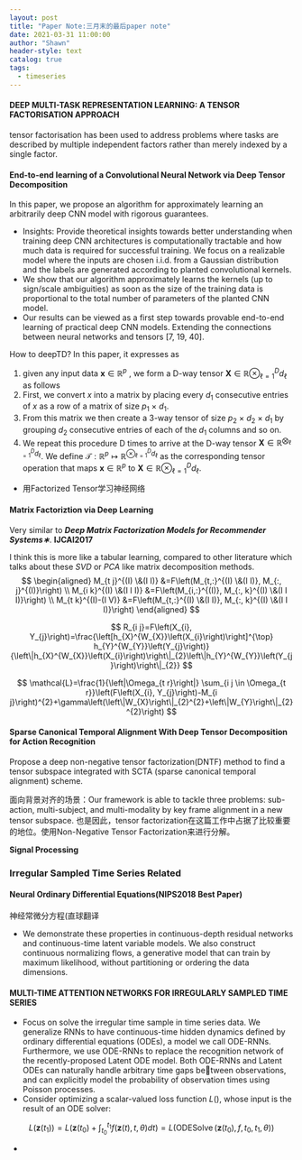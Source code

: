 ```yaml
---
layout: post
title: "Paper Note:三月末的最后paper note"
date: 2021-03-31 11:00:00
author: "Shawn"
header-style: text
catalog: true
tags:
  - timeseries
---
```


#### DEEP MULTI-TASK REPRESENTATION LEARNING: A TENSOR FACTORISATION APPROACH

tensor factorisation has been used to address problems where tasks are described by multiple independent factors rather than merely indexed by a single factor.

#### End-to-end learning of a Convolutional Neural Network via Deep Tensor Decomposition

In this paper, we propose an algorithm for approximately learning an arbitrarily deep CNN model with rigorous guarantees.

- Insights: Provide theoretical insights towards better understanding when training deep CNN architectures is computationally tractable and how much data is required for successful training. We focus on a realizable model where the inputs are chosen i.i.d. from a Gaussian distribution and the labels are generated according to planted convolutional kernels.
- We show that our algorithm approximately learns the kernels (up to sign/scale ambiguities) as soon as the size of the training data is proportional to the total number of parameters of the planted CNN model.
- Our results can be viewed as a first step towards provable end-to-end learning of practical deep CNN models. Extending the connections between neural networks and tensors [7, 19, 40].

How to deepTD? In this paper, it expresses as

1. given any input data $\boldsymbol{x} \in \mathbb{R}^{p}$ , we form a D-way tensor $\boldsymbol{X} \in \mathbb{R} \otimes_{\ell=1}^{D} d_{\ell}$ as follows
2. First, we convert $x$ into a matrix by placing every $d_1$ consecutive entries of $x$ as a row of a matrix of size $p_1$ × $d_1$.
3. From this matrix we then create a 3-way tensor of size $p_2$ × $d_2$ × $d_1$ by grouping $d_2$ consecutive entries of each of the $d_1$ columns and so on.
4. We repeat this procedure D times to arrive at the D-way tensor $\boldsymbol{X} \in \mathbb{R}^{\bigotimes_{\ell=1}^{D} d_{\ell}}$. We define $\mathcal{T}: \mathbb{R}^{p} \mapsto \mathbb{R}^{\otimes_{\ell=1}^{D} d_{\ell}}$ as the corresponding tensor operation that maps $\boldsymbol{x} \in \mathbb{R}^{p}$ to $\boldsymbol{X} \in \mathbb{R} \otimes_{\ell=1}^{D} d_{\ell}$.

- 用Factorized Tensor学习神经网络

#### Matrix Factoriztion via Deep Learning

Very similar to ***Deep Matrix Factorization Models for Recommender Systems∗***. **IJCAI2017**

I think this is more like a tabular learning, compared to other literature which talks about these *SVD* or *PCA* like matrix decomposition methods.
$$
\begin{aligned}
M_{t j}^{(I) \&(I I)} &=F\left(M_{t,:}^{(I) \&(I I)}, M_{:, j}^{(I)}\right) \\
M_{i k}^{(I) \&(I I I)} &=F\left(M_{i,:}^{(I)}, M_{:, k}^{(I) \&(I I I)}\right) \\
M_{t k}^{(I)-(I V)} &=F\left(M_{t,:}^{(I) \&(I I)}, M_{:, k}^{(I) \&(I I I)}\right)
\end{aligned}
$$

$$
R_{i j}=F\left(X_{i}, Y_{j}\right)=\frac{\left[h_{X}^{W_{X}}\left(X_{i}\right)\right]^{\top} h_{Y}^{W_{Y}}\left(Y_{j}\right)}{\left\|h_{X}^{W_{X}}\left(X_{i}\right)\right\|_{2}\left\|h_{Y}^{W_{Y}}\left(Y_{j}\right)\right\|_{2}}
$$

$$
\mathcal{L}=\frac{1}{\left|\Omega_{t r}\right|} \sum_{i j \in \Omega_{t r}}\left(F\left(X_{i}, Y_{j}\right)-M_{i j}\right)^{2}+\gamma\left(\left\|W_{X}\right\|_{2}^{2}+\left\|W_{Y}\right\|_{2}^{2}\right)
$$

#### Sparse Canonical Temporal Alignment With Deep Tensor Decomposition for Action Recognition

Propose a deep non-negative tensor factorization(DNTF) method to find a tensor subspace integrated with SCTA (sparse canonical temporal alignment) scheme.

面向背景对齐的场景：Our framework is able to tackle three problems: sub-action, multi-subject, and multi-modality by key frame alignment in a new tensor subspace.  也是因此，tensor factorization在这篇工作中占据了比较重要的地位。使用Non-Negative Tensor Factorization来进行分解。

**Signal Processing**

### Irregular Sampled Time Series Related

#### Neural Ordinary Differential Equations(NIPS2018 Best Paper)

神经常微分方程(直球翻译

- We demonstrate these properties in continuous-depth residual networks and continuous-time latent variable models. We also construct continuous normalizing flows, a generative model that can train by maximum likelihood, without partitioning or ordering the data dimensions.

#### MULTI-TIME ATTENTION NETWORKS FOR IRREGULARLY SAMPLED TIME SERIES

- Focus on solve the irregular time sample in time series data. We generalize RNNs to have continuous-time hidden dynamics defined by ordinary differential equations (ODEs), a model we call ODE-RNNs. Furthermore, we use ODE-RNNs to replace the recognition network of the recently-proposed Latent ODE model. Both ODE-RNNs and Latent ODEs can naturally handle arbitrary time gaps between observations, and can explicitly model the probability of observation times using Poisson processes.
- Consider optimizing a scalar-valued loss function $L()$, whose input is the result of an ODE solver:

$$
L\left(\mathbf{z}\left(t_{1}\right)\right)=L\left(\mathbf{z}\left(t_{0}\right)+\int_{t_{0}}^{t_{1}} f(\mathbf{z}(t), t, \theta) d t\right)=L\left(\operatorname{ODESolve}\left(\mathbf{z}\left(t_{0}\right), f, t_{0}, t_{1}, \theta\right)\right)
$$

- 

